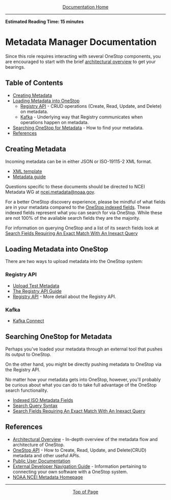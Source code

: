 <div align="center"><a href="/onestop/">Documentation Home</a></div>
<hr>

**Estimated Reading Time: 15 minutes**

# Metadata Manager Documentation
Since this role requires interacting with several OneStop components, you are encouraged to start with the brief [architectural overview](architectural-overview) to get your bearings.

## Table of Contents
- [Creating Metadata](#creating-metadata)
- [Loading Metadata into OneStop](#loading-metadata-into-onestop)
    - [Registry API](#registry-api) - CRUD operations (Create, Read, Update, and Delete) on metadata.
    - [Kafka](#kafka) - Underlying way that Registry communicates when operations happen on metadata.
- [Searching OneStop for Metadata](#searching-onestop-for-metadata) - How to find your metadata.
- [References](#references)

## Creating Metadata
Incoming metadata can be in either JSON or ISO-19115-2 XML format.

* [XML template](https://data.noaa.gov/waf/templates/iso_u/xml/ncei_template-clean.xml)
* [Metadata guide](https://drive.google.com/file/d/1RqI3pqYr1vLCjj--7mklkNoclOwOrpDD/view)

Questions specific to these documents should be directed to NCEI Metadata WG at ncei.metadata@noaa.gov.

For a better OneStop discovery experience, please be mindful of what fields are in your metadata compared to the [OneStop indexed fields](iso-indexing-mapping). These indexed fields represent what you can search for via OneStop. While these are not 100% of the available search fields they are the majority.

For information on querying OneStop and a list of its search fields look at [Search Fields Requiring An Exact Match With An Inexact Query](../api/search-query-syntax#search-fields-requiring-an-exact-match-with-an-inexact-query)
   
## Loading Metadata into OneStop
There are two ways to upload metadata into the OneStop system:

### Registry API
  - [Upload Test Metadata](../developer/additional-developer-info#upload-test-metadata)
  - [The Registry API Guide](v3/onestop-metadata-loading)
  - [Registry API](../api/registry-api) - More detail about the Registry API.
  
### Kafka
  - [Kafka Connect](v3/upstream-kafka-connect)

## Searching OneStop for Metadata
Perhaps you've loaded your metadata through an external tool that pushes its output to OneStop. 

On the other hand, you might be directly pushing metadata to OneStop via the Registry API.

No matter how your metadata gets into OneStop, however, you'll probably be curious about what you can do to take full advantage of the OneStop search functionality.

  - [Indexed ISO Metadata Fields](iso-indexing-mapping)
  - [Search Query Syntax](../api/search-query-syntax)
  - [Search Fields Requiring An Exact Match With An Inexact Query](../api/search-query-syntax#search-fields-requiring-an-exact-match-with-an-inexact-query)

## References
  - [Architectural Overview](architectural-overview) - In-depth overview of the metadata flow and architecture of OneStop.
  - [OneStop API](/onestop/api/) - How to Create, Read, Update, and Delete(CRUD) metadata and other useful APIs.
  - [Public User Documentation](../public-user/)
  - [External Developer Navigation Guide](../external-developer) - Information pertaining to connecting your own software with a OneStop system.
  - [NOAA NCEI Metadata Homepage](https://ncei.noaa.gov/metadata)

<hr>
<div align="center"><a href="#">Top of Page</a></div>